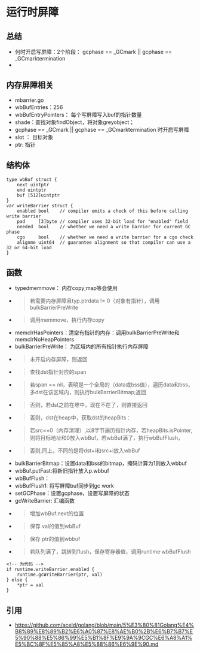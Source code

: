 # 运行时屏障
## 总结
- 何时开启写屏障：2个阶段： gcphase == _GCmark || gcphase == _GCmarktermination 
- 
## 内存屏障相关
- mbarrier.go
- wbBufEntries：256
- wbBufEntryPointers： 每个写屏障写入buf的指针数量
- shade：查找对象findObject，将对象greyobject；
- gcphase == _GCmark || gcphase == _GCmarktermination 时开启写屏障
- slot ： 目标对象
- ptr: 指针

## 结构体
```
type wbBuf struct {
	next uintptr
	end uintptr
	buf [512]uintptr
}
var writeBarrier struct {
	enabled bool    // compiler emits a check of this before calling write barrier
	pad     [3]byte // compiler uses 32-bit load for "enabled" field
	needed  bool    // whether we need a write barrier for current GC phase
	cgo     bool    // whether we need a write barrier for a cgo check
	alignme uint64  // guarantee alignment so that compiler can use a 32 or 64-bit load
}

```

## 函数
- typedmemmove： 内存copy;map等会使用
- > 若需要内存屏障且typ.ptrdata != 0（对象有指针），调用bulkBarrierPreWrite
- > 调用memmove，执行内存copy
- memclrHasPointers：清空有指针的内存：调用bulkBarrierPreWrite和memclrNoHeapPointers
- bulkBarrierPreWrite： 为区域内的所有指针执行内存屏障
- > 未开启内存屏障，则返回
- > 查找dst指针对应的span
- > 若span == nil，表明是一个全局的（data或bss值），遍历data和bss，多dst在该区域内，则执行bulkBarrierBitmap;返回
- > 否则，若dst之前在堆中，现在不在了，则直接返回
- > 否则，dst在heap中，获取dst的heapBits：
- > 若src==0（内存清理）,以8字节遍历指针内存，若heapBits.isPointer,则将目标地址和0放入wbBuf，若wbBuf满了，执行wbBufFlush，
- > 否则,同上，不同的是将dst+i和src+i放入wbBuf
- bulkBarrierBitmap：设置data和bss的bitmap，掩码计算为1则放入wbbuf
- wbBuf.putFast:将新旧指针放入p.wbbuf
- wbBufFlush：
- wbBufFlush1: 将写屏障buf同步到gc work 
- setGCPhase：设置gcphase，设置写屏障的状态
- gcWriteBarrier: 汇编函数
- > 增加wbBuf.next的位置
- > 保存 val的值到wbBuf
- > 保存 ptr的值到wbbuf
- > 若队列满了，跳转到flush，保存寄存器值，调用runtime·wbBufFlush
```
<!-- 为代码 -->
if runtime.writeBarrier.enabled {
    runtime.gcWriteBarrier(ptr, val)
} else {
    *ptr = val
}
```

## 引用
- https://github.com/aceld/golang/blob/main/5%E3%80%81Golang%E4%B8%89%E8%89%B2%E6%A0%87%E8%AE%B0%2B%E6%B7%B7%E5%90%88%E5%86%99%E5%B1%8F%E9%9A%9CGC%E6%A8%A1%E5%BC%8F%E5%85%A8%E5%88%86%E6%9E%90.md

